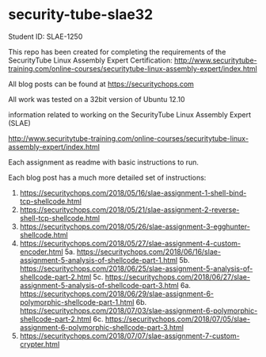# security-tube-slae32

Student ID: SLAE-1250

This repo has been created for completing the requirements of the SecurityTube Linux Assembly Expert Certification:
http://www.securitytube-training.com/online-courses/securitytube-linux-assembly-expert/index.html

All blog posts can be found at https://securitychops.com

All work was tested on a 32bit version of Ubuntu 12.10

information related to working on the SecurityTube Linux Assembly Expert (SLAE)

http://www.securitytube-training.com/online-courses/securitytube-linux-assembly-expert/index.html

Each assignment as readme with basic instructions to run.

Each blog post has a much more detailed set of instructions:

1.   https://securitychops.com/2018/05/16/slae-assignment-1-shell-bind-tcp-shellcode.html
2.   https://securitychops.com/2018/05/21/slae-assignment-2-reverse-shell-tcp-shellcode.html
3.   https://securitychops.com/2018/05/26/slae-assignment-3-egghunter-shellcode.html
4.   https://securitychops.com/2018/05/27/slae-assignment-4-custom-encoder.html
5a.  https://securitychops.com/2018/06/16/slae-assignment-5-analysis-of-shellcode-part-1.html
5b.  https://securitychops.com/2018/06/25/slae-assignment-5-analysis-of-shellcode-part-2.html
5c.  https://securitychops.com/2018/06/27/slae-assignment-5-analysis-of-shellcode-part-3.html
6a.  https://securitychops.com/2018/06/29/slae-assignment-6-polymorphic-shellcode-part-1.html
6b.  https://securitychops.com/2018/07/03/slae-assignment-6-polymorphic-shellcode-part-2.html
6c.  https://securitychops.com/2018/07/05/slae-assignment-6-polymorphic-shellcode-part-3.html
7.   https://securitychops.com/2018/07/07/slae-assignment-7-custom-crypter.html
